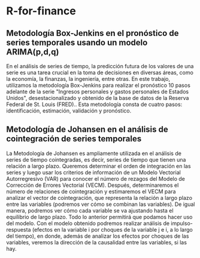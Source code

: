 # R-for-finance

## Metodología Box-Jenkins en el pronóstico de series temporales usando un modelo ARIMA(p,d,q)
En el análisis de series de tiempo, la predicción futura de los valores de una serie es una tarea crucial en la toma de decisiones en diversas áreas, como la economía, la finanzas, la ingeniería, entre otras. En este trabajo, utilizamos la metodología Box-Jenkins para realizar el pronóstico 10 pasos adelante de la serie "Ingresos personales y gastos personales de Estados Unidos", desestacionalizado y obtenido de la base de datos de la Reserva Federal de St. Louis (FRED).. Esta metodología consta de cuatro pasos: identificación, estimación, validación y pronóstico.

## Metodología de Johansen en el análisis de cointegración de series temporales
La Metodología de Johansen es ampliamente utilizada en el análisis de series de tiempo cointegradas, es decir, series de tiempo que tienen una relación a largo plazo.
Queremos determinar el orden de integración en las series y luego usar los criterios de información de un Modelo Vectorial Autorregresivo (VAR) para conocer el número de rezagos del Modelo de Corrección de Errores Vectorial (VECM).
Después, determinaremos el número de relaciones de cointegración y estimaremos el VECM para analizar el vector de cointegración, que representa la relación a largo plazo entre las variables (podremos ver cómo se combinan las variables). De igual manera, podremos ver cómo cada variable se va ajustando hasta el equilibrio de largo plazo.
Todo lo anterior permitirá que podamos hacer uso del modelo. Con el modelo obtenido podremos realizar análisis de impulso-respuesta (efectos en la variable i por choques de la variable j e i, a lo largo del tiempo), en donde, además de analizar los efectos por choques de las variables, veremos la dirección de la causalidad entre las variables, si las hay.